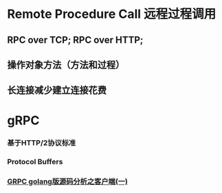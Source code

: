 # Remote Procedure Call 远程过程调用  
## RPC over TCP; RPC over HTTP;  
## 操作对象方法（方法和过程）  
## 长连接减少建立连接花费  
  
# gRPC
### 基于HTTP/2协议标准  
### Protocol Buffers  
### [GRPC golang版源码分析之客户端(一)](https://guidao.github.io/grpc.html)
### 
### 